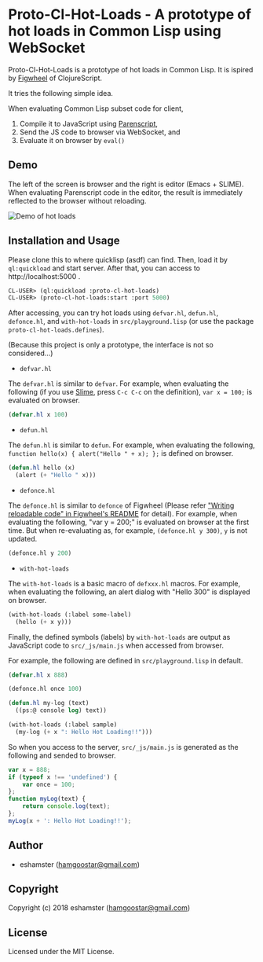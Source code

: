 # Proto-Cl-Hot-Loads - A prototype of hot loads in Common Lisp using WebSocket

Proto-Cl-Hot-Loads is a prototype of hot loads in Common Lisp. It is ispired by [Figwheel](https://github.com/bhauman/lein-figwheel) of ClojureScript.

It tries the following simple idea.

When evaluating Common Lisp subset code for client,

1. Compile it to JavaScript using [Parenscript](https://common-lisp.net/project/parenscript/),
2. Send the JS code to browser via WebSocket, and
3. Evaluate it on browser by `eval()`

## Demo

The left of the screen is browser and the right is editor (Emacs + SLIME).
When evaluating Parenscript code in the editor, the result is immediately reflected to the browser without reloading.

![Demo of hot loads](https://raw.githubusercontent.com/wiki/eshamster/proto-cl-hot-loads/images/hot_loads_demo.gif)

## Installation and Usage

Please clone this to where quicklisp (asdf) can find. Then, load it by `ql:quickload` and start server. After that, you can access to http://localhost:5000 .

```lisp
CL-USER> (ql:quickload :proto-cl-hot-loads)
CL-USER> (proto-cl-hot-loads:start :port 5000)
```

After accessing, you can try hot loads using `defvar.hl`, `defun.hl`, `defonce.hl`, and `with-hot-loads` in `src/playground.lisp` (or use the package `proto-cl-hot-loads.defines`).

(Because this project is only a prototype, the interface is not so considered...)

- `defvar.hl`

The `defvar.hl` is similar to `defvar`. For example, when evaluating the following (if you use [Slime](https://github.com/slime/slime), press `C-c C-c` on the definition), `var x = 100;` is evaluated on browser.

```lisp
(defvar.hl x 100)
```

- `defun.hl`

The `defun.hl` is similar to `defun`. For example, when evaluating the following, `function hello(x) { alert("Hello " + x); };` is defined on browser.

```lisp
(defun.hl hello (x)
  (alert (+ "Hello " x)))
```

- `defonce.hl`

The `defonce.hl` is similar to `defonce` of Figwheel (Please refer ["Writing reloadable code" in Figwheel's README](https://github.com/bhauman/lein-figwheel#writing-reloadable-code) for detail). For example, when evaluating the following, "var y = 200;" is evaluated on browser at the first time. But when re-evaluating as, for example, `(defonce.hl y 300)`, `y` is not updated.

```lisp
(defonce.hl y 200)
```

- `with-hot-loads`

The `with-hot-loads` is a basic macro of `defxxx.hl` macros. For example, when evaluating the following, an alert dialog with "Hello 300" is displayed on browser.

```lisp
(with-hot-loads (:label some-label)
  (hello (+ x y)))
```

Finally, the defined symbols (labels) by `with-hot-loads` are output as JavaScript code to `src/_js/main.js` when accessed from browser. 

For example, the following are defined in `src/playground.lisp` in default.

```lisp
(defvar.hl x 888)

(defonce.hl once 100)

(defun.hl my-log (text)
  ((ps:@ console log) text))

(with-hot-loads (:label sample)
  (my-log (+ x ": Hello Hot Loading!!")))
```

So when you access to the server, `src/_js/main.js` is generated as the following and sended to browser.

```javascript
var x = 888;
if (typeof x !== 'undefined') {
    var once = 100;
};
function myLog(text) {
    return console.log(text);
};
myLog(x + ': Hello Hot Loading!!');
```

## Author

* eshamster (hamgoostar@gmail.com)

## Copyright

Copyright (c) 2018 eshamster (hamgoostar@gmail.com)

## License

Licensed under the MIT License.
